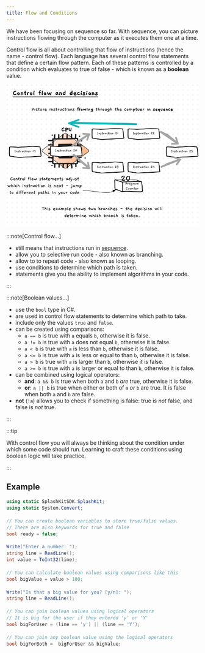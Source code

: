 ```yaml
---
title: Flow and Conditions
---
```


We have been focusing on sequence so far. With sequence, you can picture instructions flowing through the computer as it executes them one at a time.

Control flow is all about controlling that flow of instructions (hence the name - control flow). Each language has several control flow statements that define a certain flow pattern. Each of these patterns is controlled by a condition which evaluates to true of false - which is known as a **boolean** value.

![Illustration of control flow](./images/control-of-flow.png)

:::note[Control flow...]

- still means that instructions run in [sequence](/book/part-1-instructions/1-sequence-and-data/2-trailside/01-sequence).
- allow you to selective run code - also known as branching.
- allow to to repeat code - also known as looping.
- use conditions to determine which path is taken.
- statements give you the ability to implement algorithms in your code.

:::

:::note[Boolean values...]

- use the `bool` type in C#.
- are used in control flow statements to determine which path to take.
- include only the values `true` and `false`.
- can be created using comparisons:
  - `a == b` is true with `a` equals `b`, otherwise it is false.
  - `a != b` is true with `a` does not equal `b`, otherwise it is false.
  - `a < b` is true with `a` is less than `b`, otherwise it is false.
  - `a <= b` is true with `a` is less or equal to than `b`, otherwise it is false.
  - `a > b` is true with `a` is larger than `b`, otherwise it is false.
  - `a >= b` is true with `a` is larger or equal to than `b`, otherwise it is false.
- can be combined using logical operators:
  - **and**: `a && b` is true when both `a` and `b` *are* true, otherwise it is false.
  - **or**: `a || b` is true when either or both of `a` *or* `b` are true. It is false when both `a` and `b` are false.
- **not** (`!a`) allows you to check if something is false: true is *not* false, and false is *not* true.

:::

:::tip

With control flow you will always be thinking about the condition under which some code should run. Learning to craft these conditions using boolean logic will take practice.

:::

## Example

```cs
using static SplashKitSDK.SplashKit;
using static System.Convert;

// You can create boolean variables to store true/false values.
// There are also keywords for true and false
bool ready = false;

Write("Enter a number: ");
string line = ReadLine();
int value = ToInt32(line);

// You can calculate boolean values using comparisons like this
bool bigValue = value > 100;

Write("Is that a big value for you? [y/n]: ");
string line = ReadLine();

// You can join boolean values using logical operators
// It is big for the user if they entered 'y' or 'Y'
bool bigForUser = (line == 'y') || (line == 'Y');

// You can join any boolean value using the logical operators
bool bigForBoth =  bigForUser && bigValue;
```
